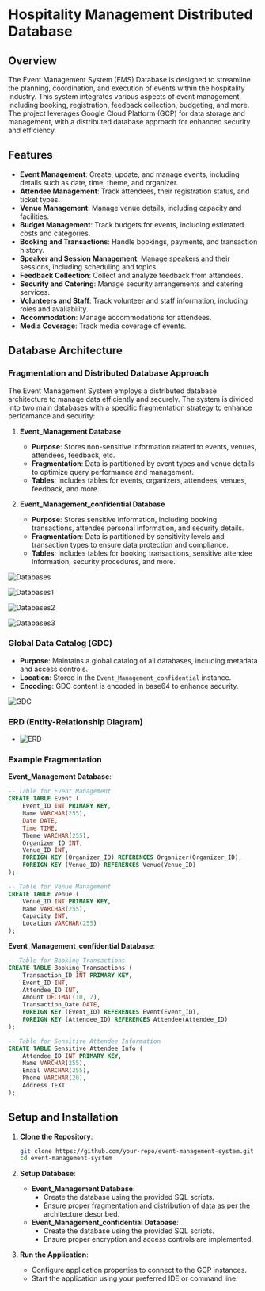 
# Hospitality Management Distributed Database

## Overview

The Event Management System (EMS) Database is designed to streamline the planning, coordination, and execution of events within the hospitality industry. This system integrates various aspects of event management, including booking, registration, feedback collection, budgeting, and more. The project leverages Google Cloud Platform (GCP) for data storage and management, with a distributed database approach for enhanced security and efficiency.

## Features

- **Event Management**: Create, update, and manage events, including details such as date, time, theme, and organizer.
- **Attendee Management**: Track attendees, their registration status, and ticket types.
- **Venue Management**: Manage venue details, including capacity and facilities.
- **Budget Management**: Track budgets for events, including estimated costs and categories.
- **Booking and Transactions**: Handle bookings, payments, and transaction history.
- **Speaker and Session Management**: Manage speakers and their sessions, including scheduling and topics.
- **Feedback Collection**: Collect and analyze feedback from attendees.
- **Security and Catering**: Manage security arrangements and catering services.
- **Volunteers and Staff**: Track volunteer and staff information, including roles and availability.
- **Accommodation**: Manage accommodations for attendees.
- **Media Coverage**: Track media coverage of events.

## Database Architecture

### Fragmentation and Distributed Database Approach

The Event Management System employs a distributed database architecture to manage data efficiently and securely. The system is divided into two main databases with a specific fragmentation strategy to enhance performance and security:

1. **Event_Management Database**
   - **Purpose**: Stores non-sensitive information related to events, venues, attendees, feedback, etc.
   - **Fragmentation**: Data is partitioned by event types and venue details to optimize query performance and management.
   - **Tables**: Includes tables for events, organizers, attendees, venues, feedback, and more.

2. **Event_Management_confidential Database**
   - **Purpose**: Stores sensitive information, including booking transactions, attendee personal information, and security details.
   - **Fragmentation**: Data is partitioned by sensitivity levels and transaction types to ensure data protection and compliance.
   - **Tables**: Includes tables for booking transactions, sensitive attendee information, security procedures, and more.

![ Databases](assets/3.png)

![ Databases1](assets/4.png)

![ Databases2](assets/5.png)

![ Databases3](assets/6.png)

### Global Data Catalog (GDC)

- **Purpose**: Maintains a global catalog of all databases, including metadata and access controls.
- **Location**: Stored in the `Event_Management_confidential` instance.
- **Encoding**: GDC content is encoded in base64 to enhance security.

![GDC](assets/7.png)

### ERD (Entity-Relationship Diagram)

- ![ERD](assets/Final_ERD.png)

### Example Fragmentation

**Event_Management Database**:
```sql
-- Table for Event Management
CREATE TABLE Event (
    Event_ID INT PRIMARY KEY,
    Name VARCHAR(255),
    Date DATE,
    Time TIME,
    Theme VARCHAR(255),
    Organizer_ID INT,
    Venue_ID INT,
    FOREIGN KEY (Organizer_ID) REFERENCES Organizer(Organizer_ID),
    FOREIGN KEY (Venue_ID) REFERENCES Venue(Venue_ID)
);

-- Table for Venue Management
CREATE TABLE Venue (
    Venue_ID INT PRIMARY KEY,
    Name VARCHAR(255),
    Capacity INT,
    Location VARCHAR(255)
);
```

**Event_Management_confidential Database**:
```sql
-- Table for Booking Transactions
CREATE TABLE Booking_Transactions (
    Transaction_ID INT PRIMARY KEY,
    Event_ID INT,
    Attendee_ID INT,
    Amount DECIMAL(10, 2),
    Transaction_Date DATE,
    FOREIGN KEY (Event_ID) REFERENCES Event(Event_ID),
    FOREIGN KEY (Attendee_ID) REFERENCES Attendee(Attendee_ID)
);

-- Table for Sensitive Attendee Information
CREATE TABLE Sensitive_Attendee_Info (
    Attendee_ID INT PRIMARY KEY,
    Name VARCHAR(255),
    Email VARCHAR(255),
    Phone VARCHAR(20),
    Address TEXT
);
```

## Setup and Installation

1. **Clone the Repository**:
   ```bash
   git clone https://github.com/your-repo/event-management-system.git
   cd event-management-system
   ```

2. **Setup Database**:
   - **Event_Management Database**:
     - Create the database using the provided SQL scripts.
     - Ensure proper fragmentation and distribution of data as per the architecture described.
   - **Event_Management_confidential Database**:
     - Create the database using the provided SQL scripts.
     - Ensure proper encryption and access controls are implemented.

3. **Run the Application**:
   - Configure application properties to connect to the GCP instances.
   - Start the application using your preferred IDE or command line.
